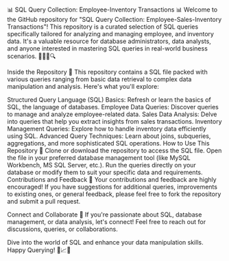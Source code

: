📊 SQL Query Collection: Employee-Inventory Transactions 📊
Welcome to the GitHub repository for "SQL Query Collection: Employee-Sales-Inventory Transactions"! This repository is a curated selection of SQL queries specifically tailored for analyzing and managing employee, and inventory data. It's a valuable resource for database administrators, data analysts, and anyone interested in mastering SQL queries in real-world business scenarios. 🧑‍💼💼🔍

Inside the Repository 📁
This repository contains a SQL file packed with various queries ranging from basic data retrieval to complex data manipulation and analysis. Here's what you'll explore:

Structured Query Language (SQL) Basics: Refresh or learn the basics of SQL, the language of databases.
Employee Data Queries: Discover queries to manage and analyze employee-related data.
Sales Data Analysis: Delve into queries that help you extract insights from sales transactions.
Inventory Management Queries: Explore how to handle inventory data efficiently using SQL.
Advanced Query Techniques: Learn about joins, subqueries, aggregations, and more sophisticated SQL operations.
How to Use This Repository 🚀
Clone or download the repository to access the SQL file.
Open the file in your preferred database management tool (like MySQL Workbench, MS SQL Server, etc.).
Run the queries directly on your database or modify them to suit your specific data and requirements.
Contributions and Feedback 🤝
Your contributions and feedback are highly encouraged! If you have suggestions for additional queries, improvements to existing ones, or general feedback, please feel free to fork the repository and submit a pull request.


Connect and Collaborate 🌟
If you're passionate about SQL, database management, or data analysis, let's connect! Feel free to reach out for discussions, queries, or collaborations.

Dive into the world of SQL and enhance your data manipulation skills. Happy Querying! 🎉📈💾
